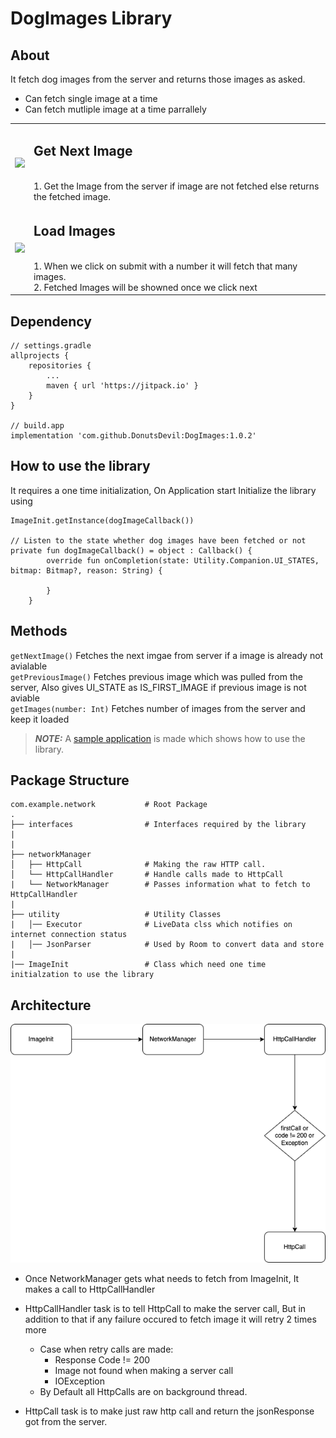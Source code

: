 # DogImages Library
## About 
It fetch dog images from the server and returns those images as asked.
- Can fetch single image at a time
- Can fetch mutliple image at a time parrallely

<table>
  
  <tr>
    <td> <img src="https://github.com/DonutsDevil/DogImages/blob/master/resources/prev_next.gif" width="200"> </td>
    <td> <h2> Get Next Image</h2> <br />1. Get the Image from the server if image are not fetched else returns the fetched image.</br></td>
  </tr>
  
  <tr>
     <td> <img src="https://github.com/DonutsDevil/DogImages/blob/master/resources/getImages.gif" width="200"> </td>
     <td> <h2> Load Images</h2> <br />1. When we click on submit with a number it will fetch that many images.</br> 2. Fetched Images will be showned once we click next</td>
  </tr>

</table>

## Dependency
```
// settings.gradle
allprojects {
	repositories {
		...
		maven { url 'https://jitpack.io' }
	}
}

// build.app
implementation 'com.github.DonutsDevil:DogImages:1.0.2'
```

## How to use the library
It requires a one time initialization, On Application start Initialize the library using 
```
ImageInit.getInstance(dogImageCallback())

// Listen to the state whether dog images have been fetched or not
private fun dogImageCallback() = object : Callback() {
        override fun onCompletion(state: Utility.Companion.UI_STATES, bitmap: Bitmap?, reason: String) {
           
        }
    }
```
## Methods
``getNextImage()`` Fetches the next imgae from server if a image is already not avialable <br />
``getPreviousImage()`` Fetches previous image which was pulled from the server, Also gives UI_STATE as IS_FIRST_IMAGE if previous image is not aviable<br />
``getImages(number: Int)`` Fetches number of images from the server and keep it loaded<br />

> **_NOTE:_** A [sample application](https://github.com/DonutsDevil/DogImages/tree/master/app) is made which shows how to use the library.



## Package Structure
```
com.example.network           # Root Package
.
├── interfaces                # Interfaces required by the library
|                             
|
├── networkManager             
│   ├── HttpCall              # Making the raw HTTP call.
│   └── HttpCallHandler       # Handle calls made to HttpCall
|   └── NetworkManager        # Passes information what to fetch to HttpCallHandler
|
├── utility                   # Utility Classes
|   │── Executor              # LiveData clss which notifies on internet connection status
|   │── JsonParser            # Used by Room to convert data and store
|
|── ImageInit                 # Class which need one time initialzation to use the library

```

## Architecture
<img src="https://github.com/DonutsDevil/DogImages/blob/master/resources/architecture.drawio.png"/>

- Once NetworkManager gets what needs to fetch from ImageInit, It makes a call to HttpCallHandler

- HttpCallHandler task is to tell HttpCall to make the server call, But in addition to that if any failure occured to fetch image it will retry 2 times more
  - Case when retry calls are made:
    - Response Code != 200
    - Image not found when making a server call
    - IOException
  - By Default all HttpCalls are on background thread.

- HttpCall task is to make just raw http call and return the jsonResponse got from the server.
